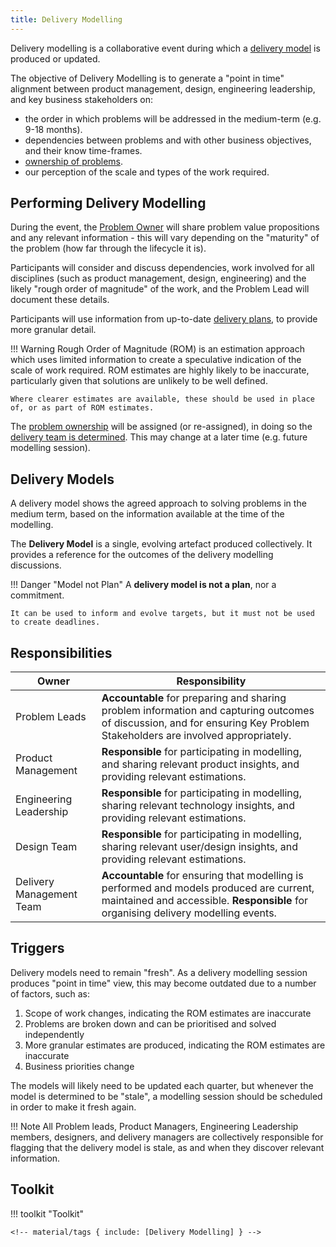 ```yaml
---
title: Delivery Modelling
---
```


Delivery modelling is a collaborative event during which a [delivery model](#delivery-models) is produced or updated. 

The objective of Delivery Modelling is to generate a "point in time" alignment between product management, design, engineering leadership, and key business stakeholders on:

- the order in which problems will be addressed in the medium-term (e.g. 9-18 months). 
- dependencies between problems and with other business objectives, and their know time-frames.
- [ownership of problems](../Problem-Ownership/index.md).
- our perception of the scale and types of the work required.

## Performing Delivery Modelling

During the event, the [Problem Owner](../Problem-Ownership/Problem-Owner.md) will share problem value propositions and any relevant information - this will vary depending on the "maturity" of the problem (how far through the lifecycle it is).

Participants will consider and discuss dependencies, work involved for all disciplines (such as product management, design, engineering) and the likely "rough order of magnitude" of the work, and the Problem Lead will document these details.

Participants will use information from up-to-date [delivery plans](Delivery-Planning.md#delivery-plans), to provide more granular detail.

!!! Warning
    Rough Order of Magnitude (ROM) is an estimation approach which uses limited information to create a speculative indication of the scale of work required. ROM estimates are highly likely to be inaccurate, particularly given that solutions are unlikely to be well defined.

    Where clearer estimates are available, these should be used in place of, or as part of ROM estimates.

The [problem ownership](../Problem-Ownership/index.md) will be assigned (or re-assigned), in doing so the [delivery team is determined](../Problem-Ownership/Delivery-Team.md). This may change at a later time (e.g. future modelling session).

## Delivery Models

A delivery model shows the agreed approach to solving problems in the medium term, based on the information available at the time of the modelling.

The **Delivery Model** is a single, evolving artefact produced collectively. It provides a reference for the outcomes of the delivery modelling discussions.

!!! Danger "Model not Plan"
    A **delivery model is not a plan**, nor a commitment. 
    
    It can be used to inform and evolve targets, but it must not be used to create deadlines.

## Responsibilities

| Owner                     | Responsibility |
|---|---|
| Problem Leads             | **Accountable** for preparing and sharing problem information and capturing outcomes of discussion, and for ensuring Key Problem Stakeholders are involved appropriately.
| Product Management        | **Responsible** for participating in modelling, and sharing relevant product insights, and providing relevant estimations. |
| Engineering Leadership    | **Responsible** for participating in modelling, sharing relevant technology insights, and providing relevant estimations. |
| Design Team               | **Responsible** for participating in modelling, sharing relevant user/design insights, and providing relevant estimations. |
| Delivery Management Team  | **Accountable** for ensuring that modelling is performed and models produced are current, maintained and accessible. **Responsible** for organising delivery modelling events. |

## Triggers

Delivery models need to remain "fresh". As a delivery modelling session produces "point in time" view, this may become outdated due to a number of factors, such as:

1. Scope of work changes, indicating the ROM estimates are inaccurate
2. Problems are broken down and can be prioritised and solved independently
3. More granular estimates are produced, indicating the ROM estimates are inaccurate
4. Business priorities change

The models will likely need to be updated each quarter, but whenever the model is determined to be "stale", a modelling session should be scheduled in order to make it fresh again.

!!! Note
    All Problem leads, Product Managers, Engineering Leadership members, designers, and delivery managers are collectively responsible for flagging that the delivery model is stale, as and when they discover relevant information.

## Toolkit 

!!! toolkit "Toolkit"

    <!-- material/tags { include: [Delivery Modelling] } -->